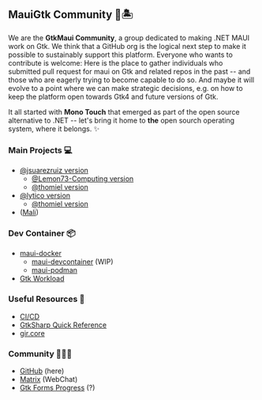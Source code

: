 ## MauiGtk Community 🐧🏝️

We are the **GtkMaui Community**, a group dedicated to making .NET MAUI work on Gtk.
We think that a GitHub org is the logical next step to make it possible to sustainably support this platform.
Everyone who wants to contribute is welcome: Here is the place to gather individuals who submitted pull request for maui on Gtk and related repos in the past -- and those who are eagerly trying to become capable to do so. And maybe it will evolve to a point where we can make strategic decisions, e.g. on how to keep the platform open towards Gtk4 and future versions of Gtk.

It all started with **Mono Touch** that emerged as part of the open source alternative to .NET -- let's bring it home to **the** open sourch operating system, where it belongs. ✨

### Main Projects 💻

- [@jsuarezruiz version](https://github.com/jsuarezruiz/maui-linux)
  - [@Lemon73-Computing version](https://github.com/Lemon73-Computing/maui-linux)
  - [@thomiel
version](https://github.com/Thomas-Mielke-Software/maui-linux)
- [@lytico version](https://github.com/lytico/maui)
  - [@thomiel
version](https://github.com/Thomas-Mielke-Software/maui)
- ([Mali](https://github.com/nblockchain/Mali))

### Dev Container 📦

- [maui-docker](https://github.com/MauiGtk/maui-docker)
  - [maui-devcontainer](https://github.com/Thomas-Mielke-Software/maui-devcontainer) (WIP)
  - [maui-podman](https://github.com/Lemon73-Computing/maui-podman)
- [Gtk Workload](https://github.com/HavenDV/Gtk)

### Useful Resources 📄

- [CI/CD](https://github.com/lytico/maui/blob/6ef7f0c066808ea0d4142812ef4d956245e6a711/.github/workflows/build-gtk.yml#L22-L31)
- [GtkSharp Quick Reference](https://ksvi.mff.cuni.cz/~dingle/2021-2/prog_2/gtk_reference.html)
- [gir.core](https://github.com/gircore/gir.core)

### Community 🧑‍🤝‍🧑

- [GitHub](https://github.com/MauiGtk) (here)
- [Matrix](https://matrix.to/#/#maui-linux:matrix.org) (WebChat)
- [Gtk Forms Progress](https://github.com/jsuarezruiz/forms-gtk-progress/issues) (?)
